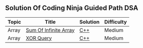 ## Solution Of Coding Ninja Guided Path DSA


| Topic | Title | Solution | Difficulty 
|---| ----- | -------- | ---------- |
| Array | [Sum Of Infinite Array](https://www.codingninjas.com/codestudio/guided-paths/data-structures-algorithms/content/118820/offering/1381865) | [C++](./Array/PrefixandSuffixSum/sumOfInfiniteArray.cpp) | Medium
| Array | [XOR Query](https://www.codingninjas.com/codestudio/guided-paths/data-structures-algorithms/content/118820/offering/1381864) | [C++](./Array/PrefixandSuffixSum/XORQuery.cpp) | Medium